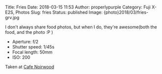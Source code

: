 Title: Fries
Date: 2018-03-15 11:53
Author: properlypurple
Category: Fuji X-E2S, Photos
Slug: fries
Status: published
Image: {photo}2018/03/fries-grv.jpg

I don't always share food photos, but when I do, they're awesome(both the food, and the photo :P )


-   Aperture: f/2
-   Shutter speed: 1/45s
-   Focal length: 50mm
-   ISO: 200

Taken at [Cafe Noirwood](https://noirwood.com/)
